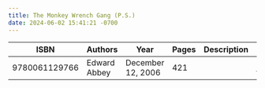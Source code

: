 ```yaml
---
title: The Monkey Wrench Gang (P.S.)
date: 2024-06-02 15:41:21 -0700
---
```


| ISBN        | Authors      | Year    | Pages    | Description    | URL   |
| ----------- | ------------ | ------- | -------- | -------------- | ----- |
| 9780061129766  | Edward Abbey| December 12, 2006| 421| |https://openlibrary.org/books/OL7288394M/The_Monkey_Wrench_Gang_(P.S.)|    